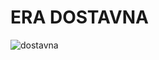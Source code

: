 # ERA DOSTAVNA

![dostavna](https://user-images.githubusercontent.com/93558411/143576992-6c3985cf-58b1-43f2-ad4b-8fd586d15b22.png)
